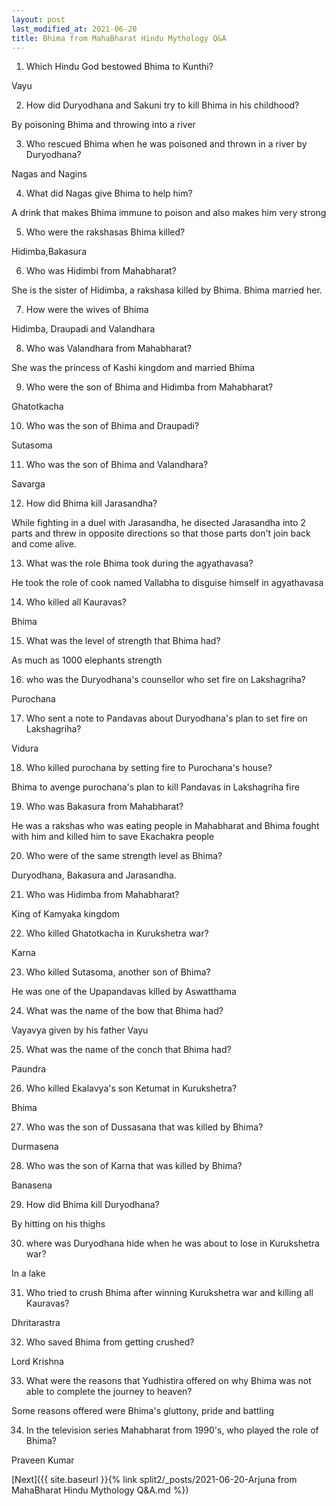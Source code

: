 ```yaml
---
layout: post
last_modified_at: 2021-06-20
title: Bhima from MahaBharat Hindu Mythology Q&A 
---
```


1) Which Hindu God bestowed Bhima to Kunthi?

Vayu

2) How did Duryodhana and Sakuni try to kill Bhima in his childhood?

By poisoning Bhima and throwing into a river

3) Who rescued Bhima when he was poisoned and thrown in a river by Duryodhana?

Nagas and Nagins

4) What did Nagas give Bhima to help him?

A drink that makes Bhima immune to poison and also makes him very strong

5) Who were the rakshasas Bhima killed?

Hidimba,Bakasura

6) Who was Hidimbi from Mahabharat?

She is the sister of Hidimba, a rakshasa killed by Bhima. Bhima married her.

7) How were the wives of Bhima

Hidimba, Draupadi and Valandhara

8) Who was Valandhara from Mahabharat?

She was the princess of Kashi kingdom and married Bhima

9) Who were the son of Bhima and Hidimba from Mahabharat?

Ghatotkacha

10) Who was the son of Bhima and Draupadi?

Sutasoma

11) Who was the son of Bhima and Valandhara?

Savarga

12) How did Bhima kill Jarasandha?

While fighting in a duel with Jarasandha, he disected Jarasandha into 2 parts and threw in opposite directions so that those parts don't join back and come alive.


13) What was the role Bhima took during the agyathavasa?

He took the role of cook named Vallabha to disguise himself in agyathavasa

14) Who killed all Kauravas?

Bhima

15) What was the level of strength that Bhima had?

As much as 1000 elephants strength

16) who was the Duryodhana's counsellor who set fire on Lakshagriha?

Purochana

17) Who sent a note to Pandavas about Duryodhana's plan to set fire on Lakshagriha?

Vidura

18) Who killed purochana by setting fire to Purochana's house?

Bhima to avenge purochana's plan to kill Pandavas in Lakshagriha fire

19) Who was Bakasura from Mahabharat?

He was a rakshas who was eating people in Mahabharat and Bhima fought with him and killed him to save Ekachakra people

20) Who were of the same strength level as Bhima?

Duryodhana, Bakasura and Jarasandha. 

21) Who was Hidimba from Mahabharat?

King of Kamyaka kingdom

22) Who killed Ghatotkacha in Kurukshetra war?

Karna

23) Who killed Sutasoma, another son of Bhima?

He was one of the Upapandavas killed by Aswatthama

24) What was the name of the bow that Bhima had?

Vayavya given by his father Vayu

25) What was the name of the conch that Bhima had?

Paundra

26)  Who killed Ekalavya's son Ketumat in Kurukshetra?

Bhima

27) Who was the son of Dussasana that was killed by Bhima?

Durmasena

28) Who was the son of Karna that was killed by Bhima?

Banasena

29) How did Bhima kill Duryodhana?

By hitting on his thighs

30) where was Duryodhana hide when he was about to lose in Kurukshetra war?

In a lake

31) Who tried to crush Bhima after winning Kurukshetra war and killing all Kauravas?

Dhritarastra

32) Who saved Bhima from getting crushed?

Lord Krishna

33) What were the reasons that Yudhistira offered on why Bhima was not able to complete the journey to heaven?

Some reasons offered were Bhima's gluttony, pride and battling

34) In the television series Mahabharat from 1990's, who played the role of Bhima?

Praveen Kumar


[Next]({{ site.baseurl }}{% link  split2/_posts/2021-06-20-Arjuna from MahaBharat Hindu Mythology Q&A.md %})
